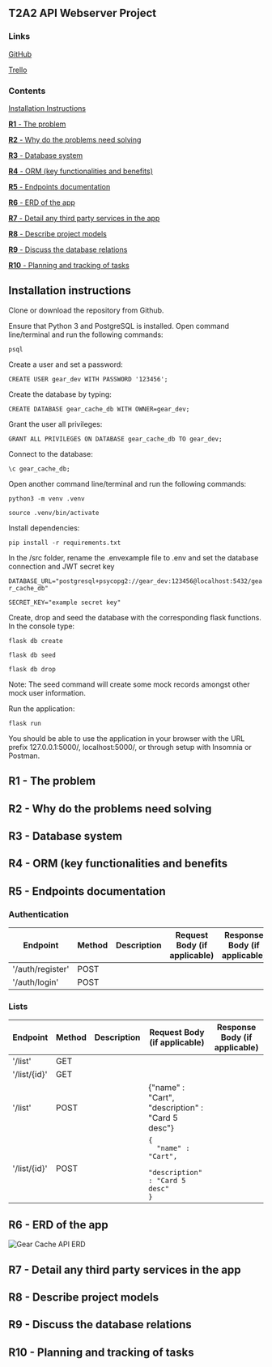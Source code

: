 ## T2A2 API Webserver Project

### Links

[GitHub](https://github.com/tatermysalad/CA-T2A2-APIWebserverProject)
<br>

[Trello](https://trello.com/b/boyMDrFK/t2a2apiwebserver)
<br>

### Contents

[Installation Instructions](#installation-instructions)

[**R1** - The problem](#r1---the-problem)

[**R2** - Why do the problems need solving](#r2---why-do-the-problems-need-solving)

[**R3** - Database system](#r3---database-system)

[**R4** - ORM (key functionalities and benefits)](#r4---orm-key-functionalities-and-benefits)

[**R5** - Endpoints documentation](#r5---endpoints-documentation)

[**R6** - ERD of the app](#r6---erd-of-the-app)

[**R7** - Detail any third party services in the app](#r7---detail-any-third-party-services-in-the-app)

[**R8** - Describe project models](#r8---describe-project-models)

[**R9** - Discuss the database relations](#r9---discuss-the-database-relations)

[**R10** - Planning and tracking of tasks](#r10---planning-and-tracking-of-tasks)

## Installation instructions

Clone or download the repository from Github.

Ensure that Python 3 and PostgreSQL is installed. Open command line/terminal and run the following commands:

```psql```

Create a user and set a password:

```CREATE USER gear_dev WITH PASSWORD '123456';```

Create the database by typing:

```CREATE DATABASE gear_cache_db WITH OWNER=gear_dev;```

Grant the user all privileges:

```GRANT ALL PRIVILEGES ON DATABASE gear_cache_db TO gear_dev;```

Connect to the database:

```\c gear_cache_db;```

Open another command line/terminal and run the following commands:

```python3 -m venv .venv```

```source .venv/bin/activate```

Install dependencies:

```pip install -r requirements.txt```

In the /src folder, rename the .envexample file to .env and set the database connection and JWT secret key

```DATABASE_URL="postgresql+psycopg2://gear_dev:123456@localhost:5432/gear_cache_db"```

```SECRET_KEY="example secret key"```

Create, drop and seed the database with the corresponding flask functions. In the console type:

```flask db create```

```flask db seed```

```flask db drop```

Note: The seed command will create some mock records amongst other mock user information.

Run the application:

```flask run```

You should be able to use the application in your browser with the URL prefix 127.0.0.1:5000/, localhost:5000/, or through setup with Insomnia or Postman.

## **R1** - The problem 

## **R2** - Why do the problems need solving 

## **R3** - Database system 

## **R4** - ORM (key functionalities and benefits 

## **R5** - Endpoints documentation 

### Authentication
| Endpoint    | Method | Description | Request Body (if applicable) | Response Body (if applicable) |
|---------|-----|--------|--------|--------|
| '/auth/register'| POST | | | |
| '/auth/login'   | POST | | | |
### Lists
| Endpoint    | Method | Description | Request Body (if applicable) | Response Body (if applicable) |
|---------|-----|--------------------|--------|--------|
| '/list' | GET | | | |
| '/list/{id}' | GET | | | |
| '/list' | POST | | {"name" : "Cart", "description" : "Card 5 desc"}| |
| '/list/{id}' | POST | | `{`<br>`  "name" : "Cart",`<br>`  "description" : "Card 5 desc"`<br>`}`| |


## **R6** - ERD of the app 

![Gear Cache API ERD](/docs/GearCacheERD.png)
## **R7** - Detail any third party services in the app 

## **R8** - Describe project models 

## **R9** - Discuss the database relations 

## **R10** - Planning and tracking of tasks 